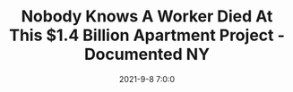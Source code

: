 ---
"title": "Nobody Knows A Worker Died At This $1.4 Billion Apartment Project - Documented NY"
"date": "2021-9-8 7:0:0"
"feed_name": "GOOGLENEWSCONSTRUCTION"
"feed_website": "https://news.google.com/search?q=construction%2Bincident&hl=en-US&gl=US&ceid=US:en"
"feed_rss": "https://news.google.com/rss/search?q=construction%2Bincident&hl=en-US&gl=US&ceid=US:en"
"link": "https://documentedny.com/2021/09/08/nobody-knows-a-construction-worker-died-at-this-1-4-billion-apartment-project/"
"file": "_posts/2021-1-1-b1660b27ecf00a49e4ea4f29f30035c81a180a93.md"
"accident": "1"
"drilling": "0"
"dead": ""
"injured": ""
---